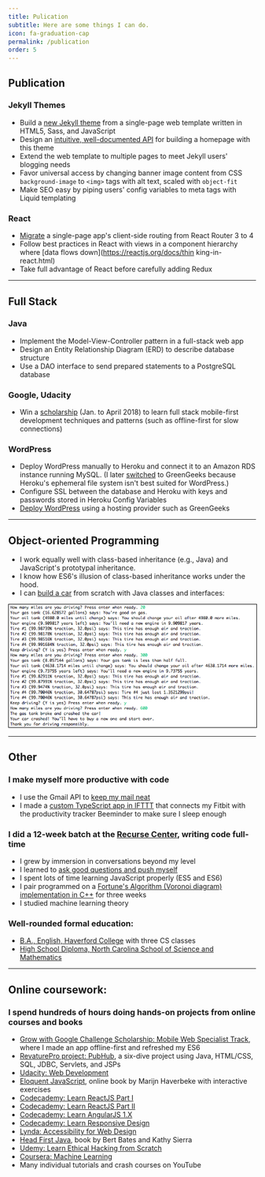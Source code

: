 ```yaml
---
title: Pulication
subtitle: Here are some things I can do.
icon: fa-graduation-cap
permalink: /publication
order: 5
---
```


## Publication

### Jekyll Themes
* Build a [new Jekyll theme](https://github.com/chrisbobbe/jekyll-theme-prologue) from a single-page web template written in HTML5, Sass, and JavaScript
* Design an [intuitive, well-documented API](https://github.com/chrisbobbe/jekyll-theme-prologue/blob/master/README.md) for building a homepage with this theme
* Extend the web template to multiple pages to meet Jekyll users' blogging needs
* Favor universal access by changing banner image content from CSS `background-image` to `<img>` tags with alt text, scaled with `object-fit`
* Make SEO easy by piping users' config variables to meta tags with Liquid templating

### React
* [Migrate](https://github.com/chrisbobbe/react-auth-sandbox) a single-page app's client-side routing from React Router 3 to 4
* Follow best practices in React with views in a component hierarchy where [data flows down](https://reactjs.org/docs/thin king-in-react.html)
* Take full advantage of React before carefully adding Redux

-----------------

## Full Stack

### Java
* Implement the Model-View-Controller pattern in a full-stack web app
* Design an Entity Relationship Diagram (ERD) to describe database structure
* Use a DAO interface to send prepared statements to a PostgreSQL database

### Google, Udacity
* Win a [scholarship](https://www.udacity.com/grow-with-google) (Jan. to April 2018) to learn full stack mobile-first development techniques and patterns (such as offline-first for slow connections)

### WordPress
* Deploy WordPress manually to Heroku and connect it to an Amazon RDS instance running MySQL. (I later [switched](http://www.mild-mandarin.com/) to GreenGeeks because Heroku's ephemeral file system isn't best suited for WordPress.)
* Configure SSL between the database and Heroku with keys and passwords stored in Heroku Config Variables
* [Deploy WordPress](http://www.mild-mandarin.com/) using a hosting provider such as GreenGeeks

-----------------

## Object-oriented Programming

* I work equally well with class-based inheritance (e.g., Java) and JavaScript's prototypal inheritance.
* I know how ES6's illusion of class-based inheritance works under the hood.
* I can [build a car](https://github.com/chrisbobbe/java-car) from scratch with Java classes and interfaces:

<img src="assets/images/car.png" alt="Demo: Command-line Car" style="border: 1px solid black"/>

-----------------

## Other

### I make myself more productive with code
* I use the Gmail API to [keep my mail neat](https://gist.github.com/chrisbobbe/072add64f2254c7a22b21b77eceb874c)
* I made a [custom TypeScript app in IFTTT](https://gist.github.com/chrisbobbe/4d2f79af65efdfa31e49bf00f983c779) that connects my Fitbit with the productivity tracker Beeminder to make sure I sleep enough

### I did a 12-week batch at the [Recurse Center](https://www.recurse.com/), writing code full-time
* I grew by immersion in conversations beyond my level
* I learned to [ask good questions and push myself](https://www.recurse.com/manual)
* I spent lots of time learning JavaScript properly (ES5 and ES6)
* I pair programmed on a [Fortune's Algorithm (Voronoi diagram) implementation in C++](https://github.com/mtn/voronoi) for three weeks
* I studied machine learning theory

### Well-rounded formal education:
* [B.A., English, Haverford College](https://www.haverford.edu/english) with three CS classes
* [High School Diploma, North Carolina School of Science and Mathematics](https://www.ncssm.edu/)


-----------------

## Online coursework:

### I spend hundreds of hours doing hands-on projects from online courses and books
  * [Grow with Google Challenge Scholarship: Mobile Web Specialist Track](https://www.udacity.com/grow-with-google), where I made an app offline-first and refreshed my ES6
  * [RevaturePro project: PubHub](https://app.revature.com), a six-dive project using Java, HTML/CSS, SQL, JDBC, Servlets, and JSPs
  * [Udacity: Web Development](https://classroom.udacity.com/courses/cs253)
  * [Eloquent JavaScript](http://eloquentjavascript.net/), online book by Marijn Haverbeke with interactive exercises
  * [Codecademy: Learn ReactJS Part I](https://www.codecademy.com/learn/react-101)
  * [Codecademy: Learn ReactJS Part II](https://www.codecademy.com/learn/react-102)
  * [Codecademy: Learn AngularJS 1.X](https://www.codecademy.com/learn/learn-angularjs)
  * [Codecademy: Learn Responsive Design](https://www.codecademy.com/learn/learn-responsive-design)
  * [Lynda: Accessibility for Web Design](https://www.lynda.com/Web-Design-tutorials/Accessibility-Web-Design/606090-2.html)
  * [Head First Java](http://www.headfirstlabs.com/books/hfjava/), book by Bert Bates and Kathy Sierra
  * [Udemy: Learn Ethical Hacking from Scratch](https://www.udemy.com/learn-ethical-hacking-from-scratch/)
  * [Coursera: Machine Learning](https://www.coursera.org/learn/machine-learning)
  * Many individual tutorials and crash courses on YouTube
